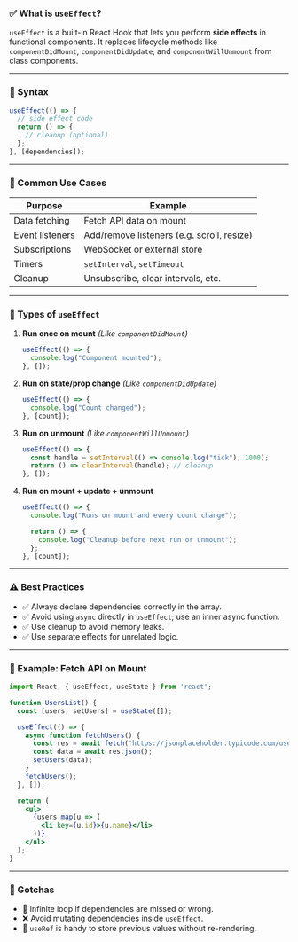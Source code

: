 
### ✅ What is `useEffect`?

`useEffect` is a built-in React Hook that lets you perform **side effects** in functional components.
It replaces lifecycle methods like `componentDidMount`, `componentDidUpdate`, and `componentWillUnmount` from class components.

---

### 🔧 Syntax

```jsx
useEffect(() => {
  // side effect code
  return () => {
    // cleanup (optional)
  };
}, [dependencies]);
```

---

### 🧠 Common Use Cases

| Purpose         | Example                                    |
| --------------- | ------------------------------------------ |
| Data fetching   | Fetch API data on mount                    |
| Event listeners | Add/remove listeners (e.g. scroll, resize) |
| Subscriptions   | WebSocket or external store                |
| Timers          | `setInterval`, `setTimeout`                |
| Cleanup         | Unsubscribe, clear intervals, etc.         |

---

### 📌 Types of `useEffect`

1. **Run once on mount**
   *(Like `componentDidMount`)*

   ```jsx
   useEffect(() => {
     console.log("Component mounted");
   }, []);
   ```

2. **Run on state/prop change**
   *(Like `componentDidUpdate`)*

   ```jsx
   useEffect(() => {
     console.log("Count changed");
   }, [count]);
   ```

3. **Run on unmount**
   *(Like `componentWillUnmount`)*

   ```jsx
   useEffect(() => {
     const handle = setInterval(() => console.log("tick"), 1000);
     return () => clearInterval(handle); // cleanup
   }, []);
   ```

4. **Run on mount + update + unmount**

   ```jsx
   useEffect(() => {
     console.log("Runs on mount and every count change");

     return () => {
       console.log("Cleanup before next run or unmount");
     };
   }, [count]);
   ```

---

### ⚠️ Best Practices

* ✅ Always declare dependencies correctly in the array.
* ✅ Avoid using `async` directly in `useEffect`; use an inner async function.
* ✅ Use cleanup to avoid memory leaks.
* ✅ Use separate effects for unrelated logic.

---

### 🧪 Example: Fetch API on Mount

```jsx
import React, { useEffect, useState } from 'react';

function UsersList() {
  const [users, setUsers] = useState([]);

  useEffect(() => {
    async function fetchUsers() {
      const res = await fetch('https://jsonplaceholder.typicode.com/users');
      const data = await res.json();
      setUsers(data);
    }
    fetchUsers();
  }, []);

  return (
    <ul>
      {users.map(u => (
        <li key={u.id}>{u.name}</li>
      ))}
    </ul>
  );
}
```

---

### 🧩 Gotchas

* 🔁 Infinite loop if dependencies are missed or wrong.
* ❌ Avoid mutating dependencies inside `useEffect`.
* 🧠 `useRef` is handy to store previous values without re-rendering.

